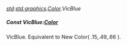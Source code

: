 _[std](../../modules/std/std-module.md):[std.graphics](../../modules/std/std-graphics.md).[Color](../../modules/std/std-graphics-color.md).VicBlue_
##### Const VicBlue:[Color](../../modules/std/std-graphics-color.md)
VicBlue. Equivalent to New Color( .15,.49,.66 ).
